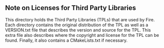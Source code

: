 ## Note on Licenses for Third Party Libraries

This directory holds the Third Party Libraries (TPLs) that are used by Fire.
Each directory contains the original distribution of the TPL as well as a 
VERSION.txt file that describes the version and source for the TPL. This extra
file also describes where the copyright and license for the TPL can be found.
Finally, it also contains a CMakeLists.txt if necessary.
